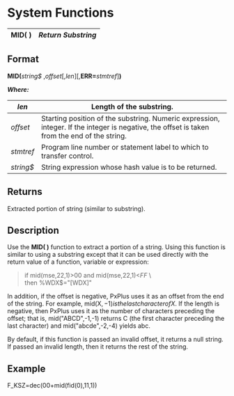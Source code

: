 # System Functions

**MID( )** |  **_Return Substring_**  
---|---  
  
##  Format

**MID(**_string$_ ,_offset_[,_len_][,**ERR=**_stmtref_]**)**  
  
**_Where:_**

_len_ |  Length of the substring.  
---|---  
_offset_ |  Starting position of the substring. Numeric expression, integer. If the integer is negative, the offset is taken from the end of the string.  
_stmtref_ |  Program line number or statement label to which to transfer control.  
_string$_ |  String expression whose hash value is to be returned.  
  
##  Returns

Extracted portion of string (similar to substring).

##  Description

Use the **MID( )** function to extract a portion of a string. Using this function is similar to using a substring except that it can be used directly with the return value of a function, variable or expression:

> if mid(mse,22,1)>$00$ and mid(mse,22,1)<$FF$ \  
>  then %WDX$="[WDX]"

In addition, if the offset is negative, PxPlus uses it as an offset from the end of the string. For example, mid(X$,-1) is the last character of X$. If the length is negative, then PxPlus uses it as the number of characters preceding the offset; that is, mid("ABCD",-1,-1) returns C (the first character preceding the last character) and mid("abcde",-2,-4) yields abc.

By default, if this function is passed an invalid offset, it returns a null string. If passed an invalid length, then it returns the rest of the string.

##  Example

F_KSZ=dec($00$+mid(fid(0),11,1))
